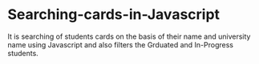 # Searching-cards-in-Javascript
It is searching of students cards on the basis of their name and university name using Javascript and also filters the Grduated and In-Progress students.
